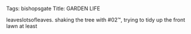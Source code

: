 Tags: bishopsgate
Title: GARDEN LIFE
  
leaveslotsofleaves. shaking the tree with #02™, trying to tidy up the front lawn at least